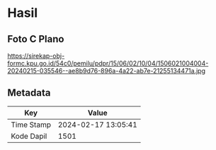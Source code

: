 # Hasil

## Foto C Plano

https://sirekap-obj-formc.kpu.go.id/54c0/pemilu/pdpr/15/06/02/10/04/1506021004004-20240215-035546--ae8b9d76-896a-4a22-ab7e-21255134471a.jpg


## Metadata

| Key        | Value               |
| ---------- | ------------------- |
| Time Stamp | 2024-02-17 13:05:41 |
| Kode Dapil | 1501                |



